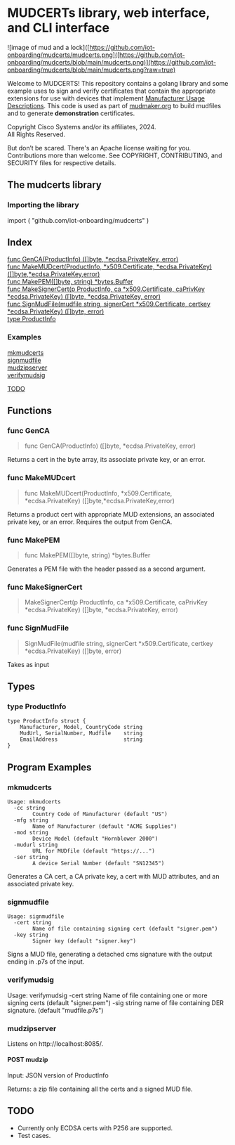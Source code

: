 # MUDCERTs library, web interface, and CLI interface

![image of mud and a lock]([https://github.com/iot-onboarding/mudcerts/mudcerts.png]([https://github.com/iot-onboarding/mudcerts/blob/main/mudcerts.png)](https://github.com/iot-onboarding/mudcerts/blob/main/mudcerts.png?raw=true)

Welcome to MUDCERTS!  This repository contains a golang library and some
example uses to sign and verify certificates that contain the
appropriate extensions for use with devices that implement
[Manufacturer Usage Descriptions](https://www.rfc-editor.org/rfc/rfc8520.html).  This code is used as part of [mudmaker.org](https://mudmaker.org) to build mudfiles and to generate **demonstration** certificates.

Copyright Cisco Systems and/or its affiliates, 2024.\
All Rights Reserved.

But don’t be scared.  There's an Apache license waiting for you.  Contributions more than welcome.  See COPYRIGHT, CONTRIBUTING, and SECURITY files for respective details.

## The mudcerts library

### Importing the library

import (
		"github.com/iot-onboarding/mudcerts"
)

## Index

[func GenCA(ProductInfo) ([]byte, *ecdsa.PrivateKey, error)](#func-genca)\
[func MakeMUDcert(ProductInfo, *x509.Certificate, *ecdsa.PrivateKey) ([]byte,*ecdsa.PrivateKey,error)](#func-makemudcert)\
[func MakePEM([]byte, string) *bytes.Buffer](#func-makepem)\
[func MakeSignerCert(p ProductInfo, ca *x509.Certificate, caPrivKey *ecdsa.PrivateKey) ([]byte, *ecdsa.PrivateKey, error)](#func-makesignercert)\
[func SignMudFile(mudfile string, signerCert *x509.Certificate,
        certkey *ecdsa.PrivateKey) ([]byte, error)](#func-signmudfile) \
[type ProductInfo](#type-productinfo)

### Examples

[mkmudcerts](#mkmudcerts)\
[signmudfile](#signmudfile)\
[mudzipserver](#mudzipserver)\
[verifymudsig](#verifymudsig)

[TODO](#todo)

## Functions

### func GenCA

> func GenCA(ProductInfo) ([]byte, *ecdsa.PrivateKey, error)

Returns a cert in the byte array, its associate private key, or an error.

### func MakeMUDcert

> func MakeMUDcert(ProductInfo, *x509.Certificate, *ecdsa.PrivateKey) ([]byte,*ecdsa.PrivateKey,error)

Returns a product cert with appropriate MUD extensions, an associated private key, or an error.  Requires the output from GenCA.

### func MakePEM
> func MakePEM([]byte, string) *bytes.Buffer

Generates a PEM file with the header passed as a second argument.

### func MakeSignerCert
> MakeSignerCert(p ProductInfo, ca *x509.Certificate, caPrivKey *ecdsa.PrivateKey) ([]byte, *ecdsa.PrivateKey, error)

### func SignMudFile
> SignMudFile(mudfile string, signerCert *x509.Certificate, certkey *ecdsa.PrivateKey) ([]byte, error)

Takes as input 

## Types

### type ProductInfo

```
type ProductInfo struct {
	Manufacturer, Model, CountryCode string
 	MudUrl, SerialNumber, Mudfile    string
 	EmailAddress                     string
}
```

## Program Examples
### mkmudcerts

```
Usage: mkmudcerts
  -cc string
    	Country Code of Manufacturer (default "US")
  -mfg string
    	Name of Manufacturer (default "ACME Supplies")
  -mod string
    	Device Model (default "Hornblower 2000")
  -mudurl string
    	URL for MUDfile (default "https://...")
  -ser string
    	A device Serial Number (default "SN12345")
```
Generates a CA cert, a CA private key, a cert with MUD attributes, and an associated private key.

### signmudfile

```
Usage: signmudfile
  -cert string
    	Name of file containing signing cert (default "signer.pem")
  -key string
    	Signer key (default "signer.key")
```

Signs a MUD file, generating a detached cms signature with the output ending in .p7s of the input.

### verifymudsig

Usage: verifymudsig
  -cert string
    	Name of file containing one or more signing certs (default "signer.pem")
  -sig string
    	name of file containing DER signature. (default "mudfile.p7s")

### mudzipserver

Listens on http://localhost:8085/.


#### POST mudzip

Input: JSON version of ProductInfo

Returns: a zip file containing all the certs and a signed MUD file.

## TODO

* Currently only ECDSA certs with P256 are supported.
* Test cases.
